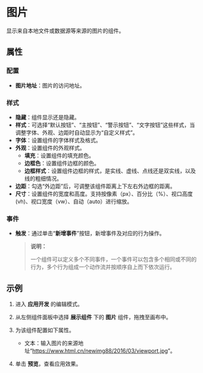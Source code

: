 # 图片

显示来自本地文件或数据源等来源的图片的组件。

## 属性

### 配置

- **图片地址**：图片的访问地址。

### 样式

- **隐藏**：组件显示还是隐藏。
- **样式**：可选择“默认按钮”、“主按钮”、“警示按钮”、“文字按钮”这些样式，当调整字体、外观、边距时自动显示为“自定义样式”。
- **字体**：设置组件的字体样式及格式。
- **外观**：设置组件的外观样式。
  - **填充**：设置组件的填充颜色。
  - **边框色**：设置组件边框的颜色。
  - **边框样式**：设置组件边框的样式，是实线、虚线、点线还是双实线，以及线的粗细情况。
- **边距**：勾选“外边距”后，可调整该组件距离上下左右外边框的距离。
- **尺寸**：设置组件的宽度和高度。支持按像素（px）、百分比（%）、视口高度(vh)、视口宽度（vw）、自动（auto）进行缩放。

### 事件

- **触发**：通过单击“**新增事件**”按钮，新增事件及对应的行为操作。

  > **说明：**
  >
  > 一个组件可以定义多个不同事件，一个事件可以包含多个相同或不同的行为，多个行为组成一个动作流并按顺序自上而下依次运行。

## 示例

1. 进入 **应用开发** 的编辑模式。
2. 从左侧组件面板中选择 **展示组件** 下的 **图片** 组件，拖拽至画布中。
3. 为该组件配置如下属性。

    - 文本：输入图片的来源地址“<https://www.html.cn/newimg88/2016/03/viewport.jpg>”。

4. 单击 **预览**，查看应用效果。
